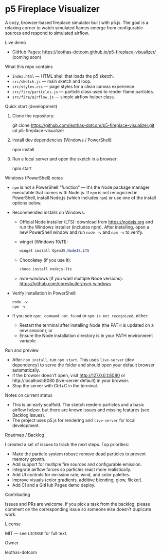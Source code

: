 # p5 Fireplace Visualizer

A cozy, browser-based fireplace simulator built with p5.js. The goal is a relaxing corner to watch simulated flames emerge from configurable sources and respond to simulated airflow.

Live demo

- GitHub Pages: https://leothas-dotcom.github.io/p5-fireplace-visualizer/  (coming soon)

What this repo contains

- `index.html` — HTML shell that loads the p5 sketch.
- `src/sketch.js` — main sketch and loop.
- `src/styles.css` — page styles for a clean canvas experience.
- `src/fire/particles.js` — particle class used to render flame particles.
- `src/fire/airflow.js` — simple airflow helper class.

Quick start (development)

1. Clone the repository:

   git clone https://github.com/leothas-dotcom/p5-fireplace-visualizer.git
   cd p5-fireplace-visualizer

2. Install dev dependencies (Windows / PowerShell)

   npm install

3. Run a local server and open the sketch in a browser:

   npm start

Windows (PowerShell) notes

- `npm` is not a PowerShell "function" — it's the Node package manager executable that comes with Node.js. If `npm` is not recognized in PowerShell, install Node.js (which includes `npm`) or use one of the install options below.

- Recommended installs on Windows:
  - Official Node installer (LTS): download from https://nodejs.org and run the Windows installer (includes npm). After installing, open a new PowerShell window and run `node -v` and `npm -v` to verify.
  - winget (Windows 10/11):

    ```powershell
    winget install OpenJS.NodeJS.LTS
    ```

  - Chocolatey (if you use it):

    ```powershell
    choco install nodejs-lts
    ```

  - nvm-windows (if you want multiple Node versions): https://github.com/coreybutler/nvm-windows

- Verify installation in PowerShell:

  ```powershell
  node -v
  npm -v
  ```

- If you see `npm: command not found` or `npm is not recognized`, either:
  - Restart the terminal after installing Node (the PATH is updated on a new session), or
  - Ensure the Node installation directory is in your PATH environment variable.

Run and preview

- After `npm install`, run `npm start`. This uses `live-server` (dev dependency) to serve the folder and should open your default browser automatically.
- If the browser doesn't open, visit http://127.0.0.1:8080 or http://localhost:8080 (live-server default) in your browser.
- Stop the server with Ctrl+C in the terminal.

Notes on current status

- This is an early scaffold. The sketch renders particles and a basic airflow helper, but there are known issues and missing features (see Backlog issues).
- The project uses p5.js for rendering and `live-server` for local development.

Roadmap / Backlog

I created a set of issues to track the next steps. Top priorities:

- Make the particle system robust: remove dead particles to prevent memory growth.
- Add support for multiple fire sources and configurable emission.
- Integrate airflow forces so particles react more realistically.
- Add UI controls for emission rate, wind, and color palettes.
- Improve visuals (color gradients, additive blending, glow, flicker).
- Add CI and a GitHub Pages demo deploy.

Contributing

Issues and PRs are welcome. If you pick a task from the backlog, please comment on the corresponding issue so someone else doesn't duplicate work.

License

MIT — see `LICENSE` for full text.

Owner

leothas-dotcom
